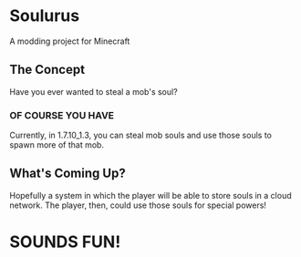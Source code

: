 # Soulurus
A modding project for Minecraft
## The Concept
Have you ever wanted to steal a mob's soul?
### OF COURSE YOU HAVE
Currently, in 1.7.10_1.3, you can steal mob souls and use those souls to spawn more of that mob.
## What's Coming Up?
Hopefully a system in which the player will be able to store souls in a cloud network.  The player, then, could use those souls for special powers!
# SOUNDS FUN!
